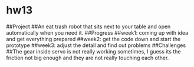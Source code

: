 # hw13
##Project
##An eat trash robot that sits next to your table and open automatically when you need it.
##Progress
##week1: coming up with idea and get everything prepared
##week2: get the code down and start the prototype
##week3: adjust the detail and find out problems
##Challenges
##The gear inside servo is not really working sometimes, I guess its the friction not big enough and they are not really touching each other. 
